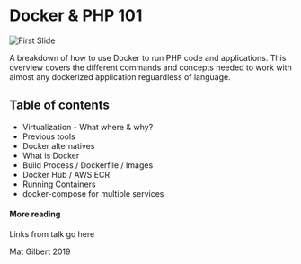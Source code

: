 # Docker & PHP 101

![First Slide](https://dirtybirdnj.github.io/docker-php-101/img/first-slide.png)

A breakdown of how to use Docker to run PHP code and applications. This overview covers the different commands and concepts needed to work with almost any dockerized application reguardless of language.


## Table of contents

- Virtualization - What where & why?
- Previous tools
- Docker alternatives
- What is Docker
- Build Process / Dockerfile / Images
- Docker Hub / AWS ECR
- Running Containers
- docker-compose for multiple services


#### More reading
Links from talk go here

Mat Gilbert 2019
